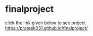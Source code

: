 # finalproject
click the link given below to see project
https://prateek031.github.io/finalproject/

